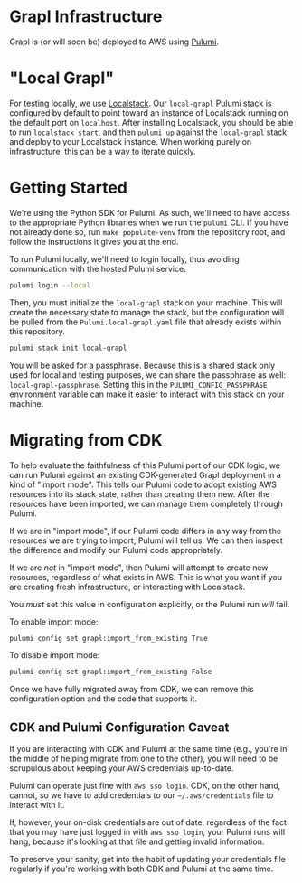Grapl Infrastructure
====================

Grapl is (or will soon be) deployed to AWS using [Pulumi][pulumi].

# "Local Grapl"
For testing locally, we use [Localstack][ls]. Our `local-grapl` Pulumi
stack is configured by default to point toward an instance of
Localstack running on the default port on `localhost`. After
installing Localstack, you should be able to run `localstack start`,
and then `pulumi up` against the `local-grapl` stack and deploy to
your Localstack instance. When working purely on infrastructure, this
can be a way to iterate quickly.

# Getting Started

We're using the Python SDK for Pulumi. As such, we'll need to have
access to the appropriate Python libraries when we run the `pulumi`
CLI. If you have not already done so, run `make populate-venv` from
the repository root, and follow the instructions it gives you at the
end.

To run Pulumi locally, we'll need to login locally, thus avoiding
communication with the hosted Pulumi service.

```sh
pulumi login --local
```

Then, you must initialize the `local-grapl` stack on your
machine. This will create the necessary state to manage the stack, but
the configuration will be pulled from the `Pulumi.local-grapl.yaml`
file that already exists within this repository.

```sh
pulumi stack init local-grapl
```

You will be asked for a passphrase. Because this is a shared stack
only used for local and testing purposes, we can share the passphrase
as well: `local-grapl-passphrase`. Setting this in the
`PULUMI_CONFIG_PASSPHRASE` environment variable can make it easier to
interact with this stack on your machine.

# Migrating from CDK

To help evaluate the faithfulness of this Pulumi port of our CDK
logic, we can run Pulumi against an existing CDK-generated Grapl
deployment in a kind of "import mode". This tells our Pulumi code to
adopt existing AWS resources into its stack state, rather than
creating them new. After the resources have been imported, we can
manage them completely through Pulumi.

If we are in "import mode", if our Pulumi code differs in any way from
the resources we are trying to import, Pulumi will tell us. We can
then inspect the difference and modify our Pulumi code appropriately.

If we are *not* in "import mode", then Pulumi will attempt to create
new resources, regardless of what exists in AWS. This is what you want
if you are creating fresh infrastructure, or interacting with
Localstack.

You *must* set this value in configuration explicitly, or the Pulumi
run *will* fail.

To enable import mode:
```sh
pulumi config set grapl:import_from_existing True
```

To disable import mode:
```sh
pulumi config set grapl:import_from_existing False
```

Once we have fully migrated away from CDK, we can remove this
configuration option and the code that supports it.

## CDK and Pulumi Configuration Caveat

If you are interacting with CDK and Pulumi at the same time (e.g.,
you're in the middle of helping migrate from one to the other), you
will need to be scrupulous about keeping your AWS credentials
up-to-date.

Pulumi can operate just fine with `aws sso login`. CDK, on the other
hand, cannot, so we have to add credentials to our
`~/.aws/credentials` file to interact with it.

If, however, your on-disk credentials are out of date, regardless of
the fact that you may have just logged in with `aws sso login`, your
Pulumi runs will hang, because it's looking at that file and getting
invalid information.

To preserve your sanity, get into the habit of updating your
credentials file regularly if you're working with both CDK and Pulumi
at the same time.

[pulumi]: https://pulumi.com
[ls]: https://localstack.cloud/
[minio]: https://min.io
